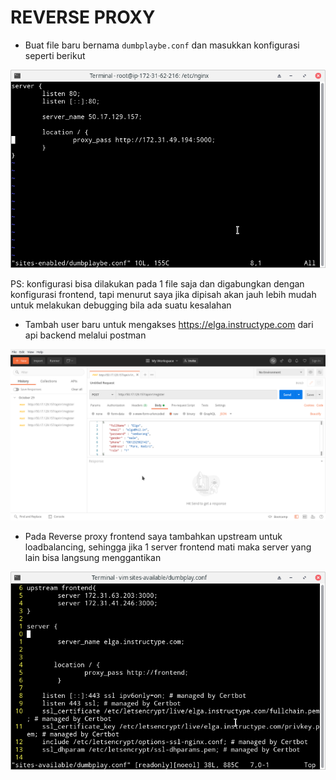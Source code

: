 # REVERSE PROXY

- Buat file baru bernama `dumbplaybe.conf` dan masukkan konfigurasi seperti berikut

![text](asset/1.png)

PS: konfigurasi bisa dilakukan pada 1 file saja dan digabungkan dengan konfigurasi frontend, tapi menurut saya jika dipisah akan jauh lebih mudah untuk melakukan debugging bila ada suatu kesalahan

- Tambah user baru untuk mengakses https://elga.instructype.com dari api backend melalui postman 

![text](asset/2.png)

- Pada Reverse proxy frontend saya tambahkan upstream untuk loadbalancing, sehingga jika 1 server frontend mati maka server yang lain bisa langsung menggantikan 

![text](asset/3.png)